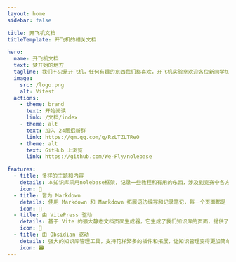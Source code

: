```yaml
---
layout: home
sidebar: false

title: 开飞机文档
titleTemplate: 开飞机的相关文档

hero:
  name: 开飞机文档
  text: 梦开始的地方
  tagline: 我们不只是开飞机，任何有趣的东西我们都喜欢，开飞机实验室欢迎各位新同学加入
  image:
    src: /logo.png
    alt: Vitest
  actions:
    - theme: brand
      text: 开始阅读
      link: /文档/index
    - theme: alt
      text: 加入 24届招新群
      link: https://qm.qq.com/q/RzLTZLTReO
    - theme: alt
      text: GitHub 上浏览
      link: https://github.com/We-Fly/nolebase

features:
  - title: 多样的主题和内容
    details: 本知识库采用nolebase框架，记录一些教程和有用的东西，涉及到竞赛中各方面知识和内容。
    icon: 🌈
  - title: 皆为 Markdown
    details: 使用 Markdown 和 Markdown 拓展语法编写和记录笔记，每一个页面都是 Markdown 文件。
    icon: 📃
  - title: 由 VitePress 驱动
    details: 基于 Vite 的强大静态文档页面生成器，它生成了我们知识库的页面，提供了简单易用的主题和工具。
    icon: 🚀
  - title: 由 Obsidian 驱动
    details: 强大的知识库管理工具，支持花样繁多的插件和拓展，让知识管理变得更加简单。
    icon: 🗃
---
```


<HomePage />
